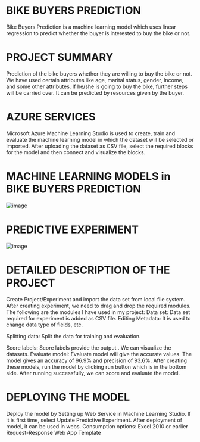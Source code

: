 # BIKE BUYERS PREDICTION
Bike Buyers Prediction is a machine learning model which uses linear regression to predict whether the buyer is interested to buy the bike or not.
# PROJECT SUMMARY
Prediction of the bike buyers whether they are willing to buy the bike or not.
We have used certain attributes like age, marital status, gender, Income, and some other attributes. 
If he/she is going to buy the bike, further steps will be carried over. 
It can be predicted by resources given by the buyer.
# AZURE SERVICES
Microsoft Azure Machine Learning Studio is used to create, train and evaluate the machine learning model in which the dataset will be selected or imported. After uploading the dataset as CSV file, select the required blocks for the model and then connect and visualize the blocks. 
# MACHINE LEARNING MODELS in BIKE BUYERS PREDICTION
![image](https://user-images.githubusercontent.com/89641257/152337927-373b2687-7c50-47b8-8388-fc03e6cb65e0.png)
# PREDICTIVE EXPERIMENT
![image](https://user-images.githubusercontent.com/89641257/152339255-4ba4949f-776b-49cf-b6dc-6bfdfc5310a3.png)
# DETAILED DESCRIPTION OF THE PROJECT
Create Project/Experiment and import the data set from local file system. After creating experiment, we need to drag and drop the required modules.
The following are the modules I have used in my project:
Data set: 
Data set required for experiment is added as CSV file.
Editing Metadata:
It is used to change data type of fields, etc.

Splitting data: 
Split the data for training and evaluation.

Score labels: 
Score labels provide the output . We can visualize the datasets.
Evaluate model: 
Evaluate model will give the accurate values. The model gives an accuracy of 96.9% and precision of 93.6%.
After creating these models, run the model by clicking run button which is in the bottom side. After running successfully, we can score and evaluate the model.
# DEPLOYING THE MODEL
Deploy the model by Setting up Web Service in Machine Learning Studio. If it is first time, select Update Predictive Experiment. After deployment of model, it can be used in webs.
Consumption options:
Excel 2010 or earlier
Request-Response Web App Template
